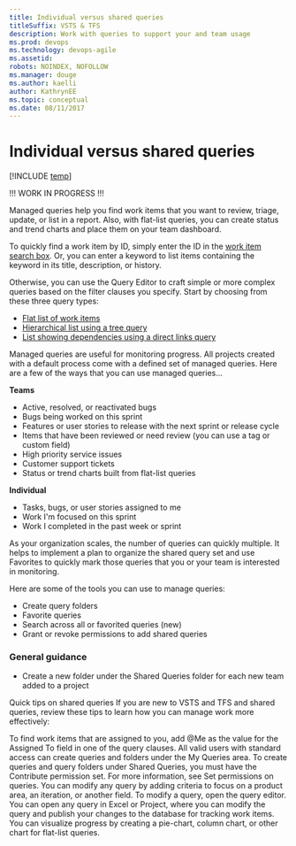 ```yaml
---
title: Individual versus shared queries
titleSuffix: VSTS & TFS
description: Work with queries to support your and team usage   
ms.prod: devops
ms.technology: devops-agile
ms.assetid:  
robots: NOINDEX, NOFOLLOW
ms.manager: douge
ms.author: kaelliauthor: KathrynEE
ms.topic: conceptual
ms.date: 08/11/2017  
---
```



# Individual versus shared queries    

[!INCLUDE [temp](../_shared/version-vsts-tfs-all-versions.md)]

!!! WORK IN PROGRESS !!! 


Managed queries help you find work items that you want to review, triage, update, or list in a report. Also, with flat-list queries, you can create status and trend charts and place them on your team dashboard. 

To quickly find a work item by ID, simply enter the ID in the [work item search box](search-box-queries.md). Or, you can enter a keyword to list items containing the keyword in its title, description, or history.   

Otherwise, you can use the Query Editor to craft simple or more complex queries based on the filter clauses you specify. Start by choosing from these three query types:
*	[Flat list of work items](using-queries.md#flat-list-query)
*	[Hierarchical list using a tree query](using-queries.md#tree-query)
*	[List showing dependencies using a direct links query](using-queries.md#directs-link-query) 


Managed queries are useful for monitoring progress. All projects created with a default process come with a defined set of managed queries. Here are a few of the ways that you can use managed queries...

**Teams**

- Active, resolved, or reactivated bugs  
- Bugs being worked on this sprint 
- Features or user stories to release with the next sprint or release cycle 
- Items that have been reviewed or need review (you can use a tag or custom field) 
- High priority service issues  
- Customer support tickets  
- Status or trend charts built from flat-list queries

**Individual** 
- Tasks, bugs, or user stories assigned to me  
- Work I'm focused on this sprint 
- Work I completed in the past week or sprint   

As your organization scales, the number of queries can quickly multiple. It helps to implement a plan to organize the shared query set and use Favorites to quickly mark those queries that you or your team is interested in monitoring. 

Here are some of the tools you can use to manage queries: 
- Create query folders 
- Favorite queries  
- Search across all or favorited queries (new) 
- Grant or revoke permissions to add shared queries 


### General guidance 
- Create a new folder under the Shared Queries folder for each new team added to a project 



 
Quick tips on shared queries
If you are new to VSTS and TFS and shared queries, review these tips to learn how you can manage work more effectively:

To find work items that are assigned to you, add @Me as the value for the Assigned To field in one of the query clauses.
All valid users with standard access can create queries and folders under the My Queries area. To create queries and query folders under Shared Queries, you must have the Contribute permission set. For more information, see Set permissions on queries.
You can modify any query by adding criteria to focus on a product area, an iteration, or another field. To modify a query, open the query editor.
You can open any query in Excel or Project, where you can modify the query and publish your changes to the database for tracking work items.
You can visualize progress by creating a pie-chart, column chart, or other chart for flat-list queries.
